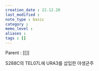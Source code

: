 ```yaml
---
creation_date : 22.12.28
last_modified :
note_type : basic
category :
memo_level :
aliases : 
tags : []
---
```


Parent : [[]]

S288C의 TEL07L에 URA3를 삽입한 야생균주